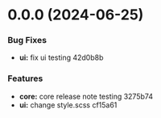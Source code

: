 # 0.0.0 (2024-06-25)


### Bug Fixes

* **ui:** fix ui testing 42d0b8b


### Features

* **core:** core release note testing 3275b74
* **ui:** change style.scss cf15a61



